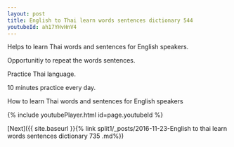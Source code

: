 ```yaml
---
layout: post
title: English to Thai learn words sentences dictionary 544 
youtubeId: ah17YHvHnV4
---
```

 
 
Helps to learn Thai words and sentences for English speakers.

Opportunitiy to repeat the words sentences. 

Practice Thai language. 
 
10 minutes practice every day. 
 
How to learn Thai words and sentences for English speakers 
 
{% include youtubePlayer.html id=page.youtubeId %}
 
 
[Next]({{ site.baseurl }}{% link  split1/_posts/2016-11-23-English to thai learn words sentences dictionary 735 .md%})
 
